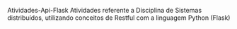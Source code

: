 Atividades-Api-Flask
Atividades referente a Disciplina de Sistemas distribuídos, utilizando conceitos de Restful com a linguagem Python (Flask)
